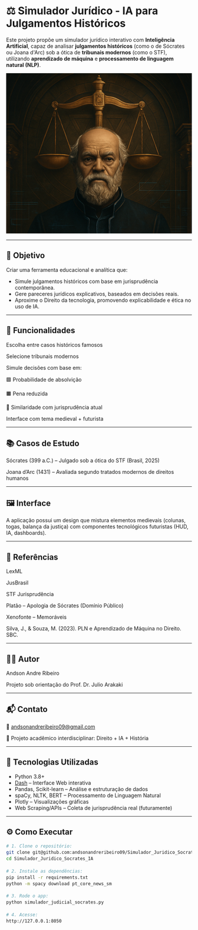# ⚖️ Simulador Jurídico - IA para Julgamentos Históricos

Este projeto propõe um simulador jurídico interativo com **Inteligência Artificial**, capaz de analisar **julgamentos históricos** (como o de Sócrates ou Joana d'Arc) sob a ótica de **tribunais modernos** (como o STF), utilizando **aprendizado de máquina** e **processamento de linguagem natural (NLP)**.

![Banner](assets/background.png)

---

## 📜 Objetivo

Criar uma ferramenta educacional e analítica que:

- Simule julgamentos históricos com base em jurisprudência contemporânea.
- Gere pareceres jurídicos explicativos, baseados em decisões reais.
- Aproxime o Direito da tecnologia, promovendo explicabilidade e ética no uso de IA.

---

## 🧪 Funcionalidades
Escolha entre casos históricos famosos

Selecione tribunais modernos

Simule decisões com base em:

🟩 Probabilidade de absolvição

🟧 Pena reduzida

🔵 Similaridade com jurisprudência atual

Interface com tema medieval + futurista

---

## 📚 Casos de Estudo
Sócrates (399 a.C.) – Julgado sob a ótica do STF (Brasil, 2025)

Joana d’Arc (1431) – Avaliada segundo tratados modernos de direitos humanos

---

## 🖼️ Interface
A aplicação possui um design que mistura elementos medievais (colunas, togas, balança da justiça) com componentes tecnológicos futuristas (HUD, IA, dashboards).

---

## 📌 Referências
LexML

JusBrasil

STF Jurisprudência

Platão – Apologia de Sócrates (Domínio Público)

Xenofonte – Memoráveis

Silva, J., & Souza, M. (2023). PLN e Aprendizado de Máquina no Direito. SBC.

---

## 👨‍💻 Autor
Andson Andre Ribeiro

Projeto sob orientação do Prof. Dr. Julio Arakaki

---

## 📬 Contato
📧 andsonandreribeiro09@gmail.com

📘 Projeto acadêmico interdisciplinar: Direito + IA + História

---

## 🧠 Tecnologias Utilizadas

- Python 3.8+
- [Dash](https://dash.plotly.com/) – Interface Web interativa
- Pandas, Scikit-learn – Análise e estruturação de dados
- spaCy, NLTK, BERT – Processamento de Linguagem Natural
- Plotly – Visualizações gráficas
- Web Scraping/APIs – Coleta de jurisprudência real (futuramente)

---

## ⚙️ Como Executar

```bash
# 1. Clone o repositório:
git clone git@github.com:andsonandreribeiro09/Simulador_Juridico_Socrates_IA.git
cd Simulador_Juridico_Socrates_IA

# 2. Instale as dependências:
pip install -r requirements.txt
python -m spacy download pt_core_news_sm

# 3. Rode o app:
python simulador_judicial_socrates.py

# 4. Acesse:
http://127.0.0.1:8050

